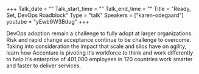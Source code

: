 +++
Talk_date = ""
Talk_start_time = ""
Talk_end_time = ""
Title = "Ready, Set, DevOps Roadblock"
Type = "talk"
Speakers = ["karen-odegaard"]
youtube = "yEwb9W3Bdug"
+++

DevOps adoption remain a challenge to fully adopt at larger organizations. Risk and rapid change acceptance continue to be challenge to overcome. Taking into consideration the impact that scale and silos have on agility, learn how Accenture is pivoting it’s workforce to think and work differently to help it’s enterprise of 401,000 employees in 120 countries work smarter and faster to deliver services.